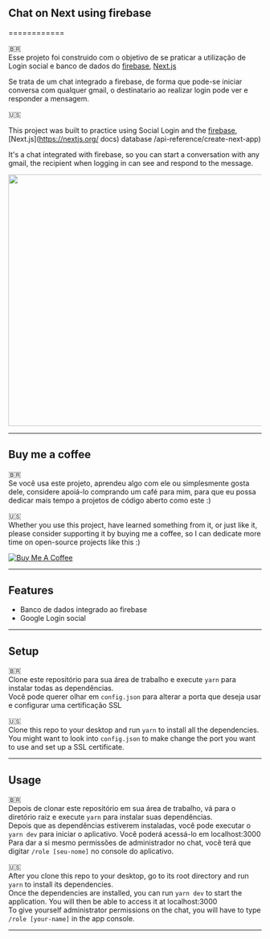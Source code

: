 ## Chat on Next using firebase

============

🇧🇷 </br>
Esse projeto foi construido com o objetivo de se praticar a utilização de Login social e banco de dados do [firebase](https://firebase.google.com/), [Next.js](https://nextjs.org/docs/api-reference/create-next-app) </br>

Se trata de um chat integrado a firebase, de forma que pode-se iniciar conversa com qualquer gmail, o destinatario ao realizar login pode ver e responder a mensagem.

🇺🇸 </br>

This project was built to practice using Social Login and the [firebase](https://firebase.google.com/), [Next.js](https://nextjs.org/ docs) database /api-reference/create-next-app) </br>

It's a chat integrated with firebase, so you can start a conversation with any gmail, the recipient when logging in can see and respond to the message.

<img src="https://github.com/yjdutra/pokedex-pokeapi/blob/main/public/img.png](https://github.com/yjdutra/react-chat/blob/main/src/utils/init.png" width="700" height="500"/>

---
## Buy me a coffee

🇧🇷 </br>
Se você usa este projeto, aprendeu algo com ele ou simplesmente gosta dele, considere apoiá-lo comprando um café para mim, para que eu possa dedicar mais tempo a projetos de código aberto como este :)

🇺🇸 </br>
Whether you use this project, have learned something from it, or just like it, please consider supporting it by buying me a coffee, so I can dedicate more time on open-source projects like this :)

<a href="https://www.buymeacoffee.com/yjdutra" target="_blank"><img src="https://www.buymeacoffee.com/assets/img/custom_images/orange_img.png" alt="Buy Me A Coffee" style="height: auto !important;width: auto !important;" ></a>



---

## Features
- Banco de dados integrado ao firebase
- Google Login social 

---

## Setup
🇧🇷 </br>
Clone este repositório para sua área de trabalho e execute `yarn` para instalar todas as dependências.</br>
Você pode querer olhar em `config.json` para alterar a porta que deseja usar e configurar uma certificação SSL

🇺🇸 </br>
Clone this repo to your desktop and run `yarn` to install all the dependencies.</br>
You might want to look into `config.json` to make change the port you want to use and set up a SSL certificate.

---

## Usage

🇧🇷 </br>
Depois de clonar este repositório em sua área de trabalho, vá para o diretório raiz e execute `yarn` para instalar suas dependências.</br>
Depois que as dependências estiverem instaladas, você pode executar o `yarn dev` para iniciar o aplicativo. Você poderá acessá-lo em localhost:3000</br>
Para dar a si mesmo permissões de administrador no chat, você terá que digitar `/role [seu-nome]` no console do aplicativo.

🇺🇸 </br>
After you clone this repo to your desktop, go to its root directory and run `yarn` to install its dependencies.</br>
Once the dependencies are installed, you can run  `yarn dev` to start the application. You will then be able to access it at localhost:3000 </br>
To give yourself administrator permissions on the chat, you will have to type `/role [your-name]` in the app console.

---
